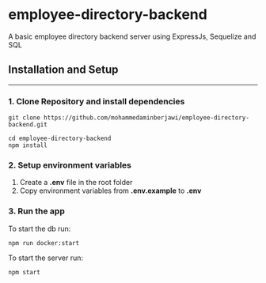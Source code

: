 # employee-directory-backend
A basic employee directory backend server using ExpressJs, Sequelize and SQL

## Installation and Setup

---

### 1. Clone Repository and install dependencies
```
git clone https://github.com/mohammedaminberjawi/employee-directory-backend.git
```

```
cd employee-directory-backend
npm install
```


### 2. Setup environment variables
  1. Create a **.env** file in the root folder
  2. Copy environment variables from **.env.example** to **.env**

### 3. Run the app
To start the db run:
```
npm run docker:start
```

To start the server run:
```
npm start
```
